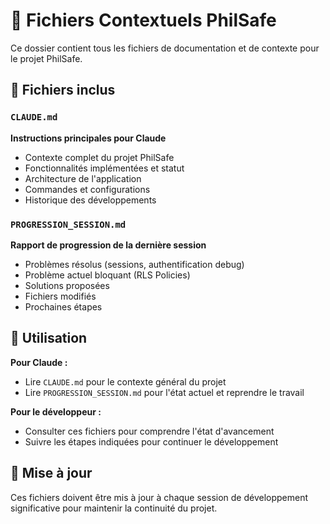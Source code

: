 # 📁 Fichiers Contextuels PhilSafe

Ce dossier contient tous les fichiers de documentation et de contexte pour le projet PhilSafe.

## 📄 Fichiers inclus

### `CLAUDE.md`
**Instructions principales pour Claude**
- Contexte complet du projet PhilSafe
- Fonctionnalités implémentées et statut
- Architecture de l'application
- Commandes et configurations
- Historique des développements

### `PROGRESSION_SESSION.md`
**Rapport de progression de la dernière session**
- Problèmes résolus (sessions, authentification debug)
- Problème actuel bloquant (RLS Policies)
- Solutions proposées
- Fichiers modifiés
- Prochaines étapes

## 🔄 Utilisation

**Pour Claude :**
- Lire `CLAUDE.md` pour le contexte général du projet
- Lire `PROGRESSION_SESSION.md` pour l'état actuel et reprendre le travail

**Pour le développeur :**
- Consulter ces fichiers pour comprendre l'état d'avancement
- Suivre les étapes indiquées pour continuer le développement

## 📝 Mise à jour

Ces fichiers doivent être mis à jour à chaque session de développement significative pour maintenir la continuité du projet.